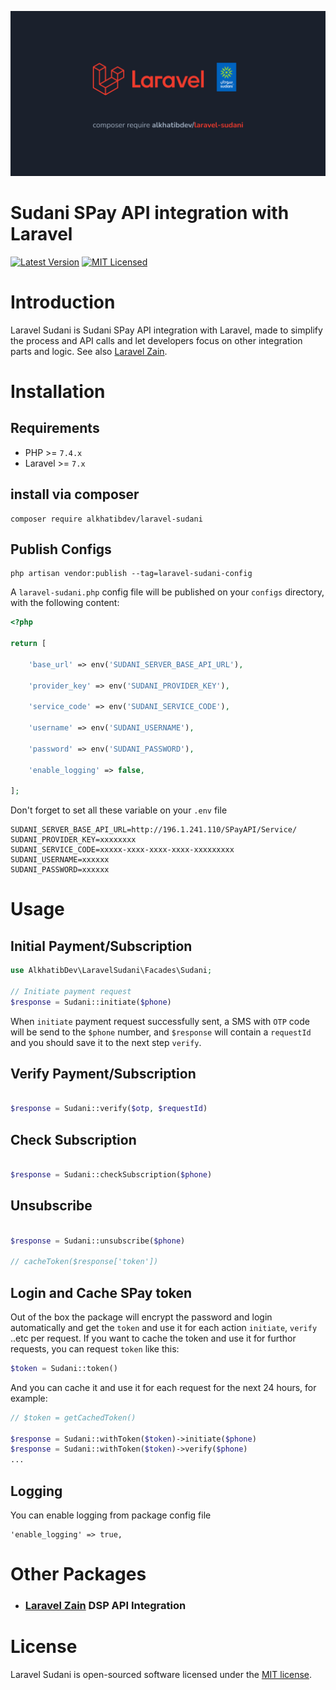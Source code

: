 <p align="center"><img src="/socialcard.png" alt="Social Card of Laravel Sudani Package"></p>

# Sudani SPay API integration with Laravel

[![Latest Version](https://img.shields.io/github/release/alkhatibdev/laravel-sudani.svg?style=flat-square)](https://github.com/alkhatibdev/laravel-sudani/releases)
[![MIT Licensed](https://img.shields.io/badge/license-MIT-brightgreen.svg?style=flat-square)](LICENSE)

# Introduction
Laravel Sudani is Sudani SPay API integration with Laravel, made to simplify the process and API calls and let developers focus on other integration parts and logic. See also [Laravel Zain](https://github.com/alkhatibdev/laravel-zain).

# Installation

## Requirements

- PHP >= `7.4.x`
- Laravel >= `7.x`

## install via composer

```shell
composer require alkhatibdev/laravel-sudani
```

## Publish Configs 

```shell
php artisan vendor:publish --tag=laravel-sudani-config
```

A `laravel-sudani.php` config file will be published on your `configs` directory, with the following content:

```php
<?php

return [

    'base_url' => env('SUDANI_SERVER_BASE_API_URL'),

    'provider_key' => env('SUDANI_PROVIDER_KEY'),

    'service_code' => env('SUDANI_SERVICE_CODE'),

    'username' => env('SUDANI_USERNAME'),

    'password' => env('SUDANI_PASSWORD'),

    'enable_logging' => false,

];
```

Don't forget to set all these variable on your `.env` file

```env
SUDANI_SERVER_BASE_API_URL=http://196.1.241.110/SPayAPI/Service/
SUDANI_PROVIDER_KEY=xxxxxxxx
SUDANI_SERVICE_CODE=xxxxx-xxxx-xxxx-xxxx-xxxxxxxxx
SUDANI_USERNAME=xxxxxx
SUDANI_PASSWORD=xxxxxx
```

# Usage

## Initial Payment/Subscription

```php
use AlkhatibDev\LaravelSudani\Facades\Sudani;

// Initiate payment request
$response = Sudani::initiate($phone)
```

When `initiate` payment request successfully sent, a SMS with `OTP` code will be send to the `$phone` number, and `$response` will contain a `requestId` and you should save it to the next step `verify`.

## Verify Payment/Subscription

```php

$response = Sudani::verify($otp, $requestId)

```

## Check Subscription

```php

$response = Sudani::checkSubscription($phone)

```

## Unsubscribe

```php

$response = Sudani::unsubscribe($phone)

// cacheToken($response['token'])

```

## Login and Cache SPay token

Out of the box the package will encrypt the password and login automatically and get the `token` and use it for each action `initiate`, `verify` ..etc per request.
If you want to cache the token and use it for furthor requests, you can request `token` like this:

```php
$token = Sudani::token()
```

And you can cache it and use it for each request for the next 24 hours, for example:

```php
// $token = getCachedToken()

$response = Sudani::withToken($token)->initiate($phone)
$response = Sudani::withToken($token)->verify($phone)
...
```

## Logging
You can enable logging from package config file 

```
'enable_logging' => true,
```

# Other Packages
- ### [Laravel Zain](https://github.com/alkhatibdev/laravel-zain) DSP API Integration

# License

Laravel Sudani is open-sourced software licensed under the [MIT license](LICENSE).
